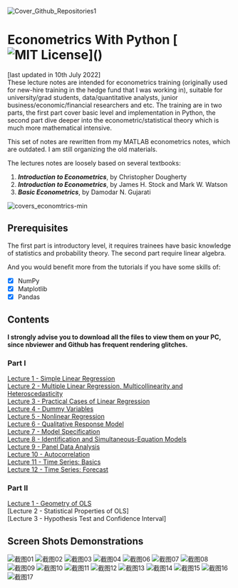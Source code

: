 ![Cover_Github_Repositories1](https://user-images.githubusercontent.com/59842360/178134712-79b96545-2fee-40c5-b674-0708a207cfa8.jpg)

# Econometrics With Python [![MIT License](https://img.shields.io/apm/l/atomic-design-ui.svg?)]()
[last updated in 10th July 2022]<br>
These lecture notes are intended for econometrics training (originally used for new-hire training in the hedge fund that I was working in), suitable for university/grad students, data/quantitative analysts, junior business/economic/financial researchers and etc. The training are in two parts, the first part cover basic level and implementation in Python, the second part dive deeper into the econometric/statistical theory which is much more mathematical intensive.

This set of notes are rewritten from my MATLAB econometrics notes, which are outdated. I am still organizing the old materials.

The lectures notes are loosely based on several textbooks:<br>

1. <b><i>Introduction to Econometrics</i></b>,  by Christopher Dougherty<br>
2. <b><i>Introduction to Econometrics</i></b>,  by James H. Stock and Mark W. Watson<br>
3. <b><i>Basic Econometrics</i></b>,  by Damodar N. Gujarati

![covers_economtrics-min](https://user-images.githubusercontent.com/59842360/126119680-edc6006d-2458-4ae6-8be1-5d587d37ecb5.jpg)

## Prerequisites
The first part is introductory level, it requires trainees have basic knowledge of statistics and probability theory. The second part require linear algebra.

And you would benefit more from the tutorials if you have some skills of: 
- [x] NumPy
- [x] Matplotlib
- [x] Pandas

## Contents
<b>I strongly advise you to download all the files to view them on your PC, since nbviewer and Github has frequent rendering glitches.</b><br>

### Part I
[Lecture 1 - Simple Linear Regression](https://nbviewer.jupyter.org/github/MacroAnalyst/Basic_Econometrics_With_Python/blob/main/1.%20Simple%20Linear%20Regression.ipynb)<br>
[Lecture 2 - Multiple Linear Regression, Multicollinearity and Heteroscedasticity](https://nbviewer.org/github/MacroAnalyst/Basic_Econometrics_With_Python/blob/main/2.%20Multiple%20Linear%20Regression%2C%20Multicollinearity%20and%20Heteroscedasticity.ipynb)<br>
[Lecture 3 - Practical Cases of Linear Regression](https://nbviewer.org/github/MacroAnalyst/Basic_Econometrics_With_Python/blob/main/3.%20Practical%20Cases%20of%20Linear%20Regression%20.ipynb)<br>
[Lecture 4 - Dummy Variables](https://nbviewer.org/github/MacroAnalyst/Basic_Econometrics_With_Python/blob/main/4.%20Dummy%20Variable.ipynb)<br>
[Lecture 5 - Nonlinear Regression](https://nbviewer.org/github/MacroAnalyst/Basic_Econometrics_With_Python/blob/main/5.%20Nonlinear%20Regression.ipynb)<br>
[Lecture 6 - Qualitative Response Model](https://github.com/MacroAnalyst/Basic_Econometrics_With_Python/blob/main/6.%20Qualitative%20Response%20Model%20.ipynb)<br>
[Lecture 7 - Model Specification](https://nbviewer.org/github/MacroAnalyst/Basic_Econometrics_With_Python/blob/main/7.%20Model%20Specification.ipynb)<br>
[Lecture 8 - Identification and Simultaneous-Equation Models](https://nbviewer.org/github/MacroAnalyst/Basic_Econometrics_With_Python/blob/main/7.%20Model%20Specification.ipynb)<br>
[Lecture 9 - Panel Data Analysis](https://nbviewer.org/github/MacroAnalyst/Basic_Econometrics_With_Python/blob/main/9.%20Panel%20Data%20Analysis.ipynb)<br>
[Lecture 10 - Autocorrelation](https://nbviewer.org/github/MacroAnalyst/Basic_Econometrics_With_Python/blob/main/10.%20Autocorrelation.ipynb)<br>
[Lecture 11 - Time Series: Basics](https://nbviewer.org/github/MacroAnalyst/Basic_Econometrics_With_Python/blob/main/11.%20Time%20Series%20-%20Basics.ipynb)<br>
[Lecture 12 - Time Series: Forecast](https://nbviewer.org/github/MacroAnalyst/Basic_Econometrics_With_Python/blob/main/12.%20Time%20Series%20-%20Forcasting.ipynb)
<br>
### Part II
[Lecture 1 - Geometry of OLS](https://nbviewer.org/github/MacroAnalyst/Econometrics_With_Python/blob/main/Chapter%201%20-%20Geometry%20of%20Ordinary%20Least%20Squares.ipynb)<br>
[Lecture 2 - Statistical Properties of OLS]<br>
[Lecture 3 - Hypothesis Test and Confidence Interval]<br>




## Screen Shots Demonstrations
![截图01](https://user-images.githubusercontent.com/59842360/144827958-bcd71d00-ac22-423f-84a6-4d2af87c676b.jpg)
![截图02](https://user-images.githubusercontent.com/59842360/144827956-016047c1-0a08-4baa-9118-53395eff6bad.jpg)
![截图03](https://user-images.githubusercontent.com/59842360/144827959-260979c8-1c36-4cf1-a7e7-ba9716de4578.jpg)
![截图04](https://user-images.githubusercontent.com/59842360/144828132-1307ef49-aab4-471f-897e-a4229ddc6045.jpg)
![截图06](https://user-images.githubusercontent.com/59842360/144827965-aec7f52f-8c65-49e8-9d7e-292218c3d989.jpg)
![截图07](https://user-images.githubusercontent.com/59842360/144827943-e09bcb3d-d53e-470f-aa46-82952c91b1a2.jpg)
![截图08](https://user-images.githubusercontent.com/59842360/144827948-8c2c3842-564e-4d87-bbea-bf09852fe294.jpg)
![截图09](https://user-images.githubusercontent.com/59842360/144827954-09b97a8f-3ebc-4658-b9c5-d9cd0115be4a.jpg)
![截图10](https://user-images.githubusercontent.com/59842360/144827961-ff799a3c-7156-4e96-bcb3-2b6411e34508.jpg)
![截图11](https://user-images.githubusercontent.com/59842360/144827963-a36b6f94-8a05-4445-a3bd-f8273859f585.jpg)
![截图12](https://user-images.githubusercontent.com/59842360/144827971-f96dcc20-0ed4-467b-ae93-5747b62541f4.jpg)
![截图13](https://user-images.githubusercontent.com/59842360/144827972-6ef99513-1305-4007-a990-3165f1949d42.jpg)
![截图14](https://user-images.githubusercontent.com/59842360/144827975-de11727a-3297-423f-9954-cd000f1a4862.jpg)
![截图15](https://user-images.githubusercontent.com/59842360/144827977-18cef5d4-8175-4fb3-8b03-ecb454365169.jpg)
![截图16](https://user-images.githubusercontent.com/59842360/144827980-6135c943-2f07-4a52-b2a8-fb2f5cb2d32a.jpg)
![截图17](https://user-images.githubusercontent.com/59842360/144827978-24da8d60-8cae-4163-b3a0-84119b8ef9c6.jpg)
